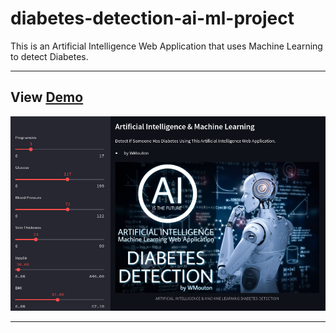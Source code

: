 # diabetes-detection-ai-ml-project

This is an Artificial Intelligence Web Application that uses Machine Learning to detect Diabetes.

---

<h2>View <a href="https://l33th-diabetes-detection-ai-ml-project-app-76yeuq.streamlit.app/" target="_blank">Demo</a></h2>

<img src="./img/diabetesdetection.png"/>

---
